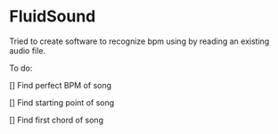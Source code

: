 # FluidSound
Tried to create software to recognize bpm using by reading an existing audio file.

To do:

[] Find perfect BPM of song

[] Find starting point of song

[] Find first chord of song
